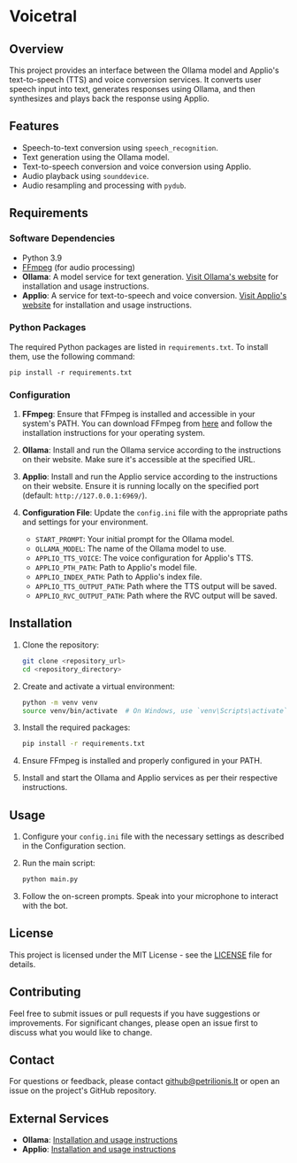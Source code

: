 # Voicetral

## Overview

This project provides an interface between the Ollama model and Applio's text-to-speech (TTS) and voice conversion services. It converts user speech input into text, generates responses using Ollama, and then synthesizes and plays back the response using Applio.

## Features

- Speech-to-text conversion using `speech_recognition`.
- Text generation using the Ollama model.
- Text-to-speech conversion and voice conversion using Applio.
- Audio playback using `sounddevice`.
- Audio resampling and processing with `pydub`.

## Requirements

### Software Dependencies

- Python 3.9
- [FFmpeg](https://ffmpeg.org/download.html) (for audio processing)
- **Ollama**: A model service for text generation. [Visit Ollama's website](https://ollama.com) for installation and usage instructions.
- **Applio**: A service for text-to-speech and voice conversion. [Visit Applio's website](https://applio.org) for installation and usage instructions.

### Python Packages

The required Python packages are listed in `requirements.txt`. To install them, use the following command:

    pip install -r requirements.txt

### Configuration

1. **FFmpeg**: Ensure that FFmpeg is installed and accessible in your system's PATH. You can download FFmpeg from [here](https://ffmpeg.org/download.html) and follow the installation instructions for your operating system.

2. **Ollama**: Install and run the Ollama service according to the instructions on their website. Make sure it's accessible at the specified URL.

3. **Applio**: Install and run the Applio service according to the instructions on their website. Ensure it is running locally on the specified port (default: `http://127.0.0.1:6969/`).

4. **Configuration File**: Update the `config.ini` file with the appropriate paths and settings for your environment. 

   - `START_PROMPT`: Your initial prompt for the Ollama model.
   - `OLLAMA_MODEL`: The name of the Ollama model to use.
   - `APPLIO_TTS_VOICE`: The voice configuration for Applio's TTS.
   - `APPLIO_PTH_PATH`: Path to Applio's model file.
   - `APPLIO_INDEX_PATH`: Path to Applio's index file.
   - `APPLIO_TTS_OUTPUT_PATH`: Path where the TTS output will be saved.
   - `APPLIO_RVC_OUTPUT_PATH`: Path where the RVC output will be saved.

## Installation

1. Clone the repository:
    ```bash
    git clone <repository_url>
    cd <repository_directory>
    ```

2. Create and activate a virtual environment:
    ```bash
    python -m venv venv
    source venv/bin/activate  # On Windows, use `venv\Scripts\activate`
   ```

3. Install the required packages:
    ```bash
    pip install -r requirements.txt
   ```

4. Ensure FFmpeg is installed and properly configured in your PATH.

5. Install and start the Ollama and Applio services as per their respective instructions.

## Usage

1. Configure your `config.ini` file with the necessary settings as described in the Configuration section.

2. Run the main script:
    ```bash
    python main.py
    ```

3. Follow the on-screen prompts. Speak into your microphone to interact with the bot.

## License

This project is licensed under the MIT License - see the [LICENSE](LICENSE) file for details.

## Contributing

Feel free to submit issues or pull requests if you have suggestions or improvements. For significant changes, please open an issue first to discuss what you would like to change.

## Contact

For questions or feedback, please contact github@petrilionis.lt or open an issue on the project's GitHub repository.

## External Services

- **Ollama**: [Installation and usage instructions](https://ollama.com)
- **Applio**: [Installation and usage instructions](https://applio.org)
